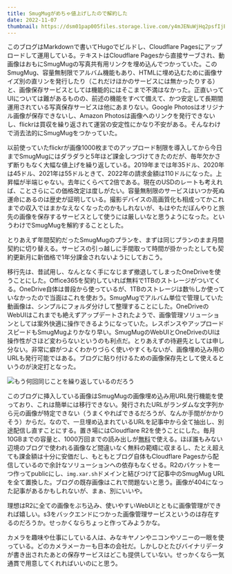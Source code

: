 ```yaml
---
title: SmugMugがめちゃ値上げしたので解約した
date: 2022-11-07
thumbnail: https://dsm01pap005files.storage.live.com/y4mJENuWjHq2psfIjEDuYee7EPzlUbdVc9psTqZqe029CeF2MN0IqjyqeqtaD5drIsxDLFjhVhFBiuVphscIKq3AH9QE0TWHPzVeHbOgi9g6HOy7AUReOb2lWeEgHsUvhEUt6ymTsCc_nqVqirPJ48z0tqbSjckXxCDWNnGxpSGWn2F-ccl2ebcPP4NenPlt0d3?width=1024&height=577&cropmode=none
---
```


このブログはMarkdownで書いてHugoでビルドし、Cloudflare Pagesにアップロードして運用している。テキストはCloudflare Pagesから直接サーブされ、動画像はおもにSmugMugの写真共有用リンクを埋め込んでつかっていた。このSmugMug、容量無制限でアルバム機能もあり、HTMLに埋め込むために画像サイズ別の直リンを発行したり（これだけほかのサービスには無かったりする）と、画像保存サービスとしては機能的にはそこまで不満はなかった。正直いってUIについては難があるものの、前述の機能をすべて備えて、かつ安定して長期間運用されている写真保存サービスは他にあまりない。Google Photosはオリジナル画像が保存できないし、Amazon Photosは画像へのリンクを発行できないし、flickrは買収を繰り返されて運営の安定性にかなり不安がある。そんなわけで消去法的にSmugMugをつかっていた。

以前使っていたflickrが画像1000枚までのアップロード制限を導入してから今日までSmugMugにはダラダラと5年ほど課金しつづけてきたのだが、毎年欠かさず断りもなく大幅な値上げを繰り返している。2019年までは年35ドル、2020年は45ドル、2021年は55ドルときて、2022年の請求金額は110ドルになった。上昇幅が半端じゃない。去年にくらべて2倍である。現在のUSDのレートも考えれば、ことさらにこの価格改定は度しがたい。容量無制限のサービスはいつか死ぬ運命にあるのは歴史が証明している。撮影デバイスの高画質化も相成ってかこれまでの収入ではまかなえなくなったのかもしれないが、もはやただぼんやりと旅先の画像を保存するサービスとして使うには厳しいなと思うようになった。というわけでSmugMugを解約することとした。

とりあえず年間契約だったSmugMugのプランを、まずは同じプランのまま月間契約に切り替える。サービスの引っ越しに手間取って時間が掛かったとしても契約更新月に新価格で1年分課金されないようにしておこう。

移行先は、昔試用し、なんとなく手になじまず撤退してしまったOneDriveを使うことにした。Office365を契約していれば無料で1TBのストレージがついてくる。OneDrive自体は普段から使っているが、1TBのストレージは数％しか使っていなかったので当面はこれを使おう。SmugMugでアルバム単位で管理していた動画像は、シンプルにフォルダ分けして整理することにした。OneDriveのWebUIはこれまでも絶えずアップデートされたようで、画像管理ソリューションとしては案外快適に操作できるようになっていた。レスポンスやアップロードスピードもSmugMugよりかなり早い。SmugMugのWebUIとOneDriveのUIは操作性がさほど変わらないというのも利点だ。とりあえずの待避先としては申し分ない。非常に癖がつよくわかりづらく使いやすくもないが、画像埋め込み用のURLも発行可能ではある。ブログに貼り付けるための画像保存先として使えるというのが決定打となった。

![もう何回同じことを繰り返しているのだろう](https://dsm01pap005files.storage.live.com/y4mJENuWjHq2psfIjEDuYee7EPzlUbdVc9psTqZqe029CeF2MN0IqjyqeqtaD5drIsxDLFjhVhFBiuVphscIKq3AH9QE0TWHPzVeHbOgi9g6HOy7AUReOb2lWeEgHsUvhEUt6ymTsCc_nqVqirPJ48z0tqbSjckXxCDWNnGxpSGWn2F-ccl2ebcPP4NenPlt0d3?width=1024&height=577&cropmode=none)

このブログに挿入している画像はSmugMugの画像埋め込み用URL発行機能を使っており、これは簡単には移行できない。発行されたURLがランダムな文字列から元の画像が特定できない（うまくやればできるだろうが、なんか手間がかかりそう）からだ。なので、一旦埋め込まれているURLを記事中から全て抽出し、別途配信し直すことにする。置き場にはCloudflare R2を使うことにした。毎月10GBまでの容量と、1000万回までの読み出しが[無料](https://developers.cloudflare.com/r2/platform/pricing/)で使える。ほぼ誰もみない辺境のブログで使われる画像など間違いなく無料の範疇に収まるし、たとえ超えても課金額は十分に安価だし、もともとブログ自体もCloudflare Pagesから配信しているので余計なソリューションへの依存もなくせる。R2のバケットを一つ作ってpublicにし、`img.xar.sh`ドメインと結びつけて記事中のSmugMug URLを全て置換した。ブログの既存画像はこれで問題ないと思う。画像が404になった記事があるかもしれないが、まぁ、別にいいや。

理想はR2に全ての画像をぶち込み、使いやすいWebUIとともに画像管理ができれば嬉しい。s3をバックエンドにつかった画像管理サービスというのは存在するのだろうか。せっかくならちょっと作ってみようかな。

カメラを趣味や仕事にしている人は、みなキヤノンやニコンやソニーの一眼を使っている。どのカメラメーカーも日本の会社だ。しかしひとたびバイナリデータが書き出されたあとの保存サービスはどこも提供していない。せっかくなら一気通貫で用意してくれればいいのにと思う。
